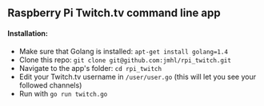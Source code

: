 ## Raspberry Pi Twitch.tv command line app

#### Installation:
+ Make sure that Golang is installed: `apt-get install golang=1.4`
+ Clone this repo: `git clone git@github.com:jmhl/rpi_twitch.git`
+ Navigate to the app's folder: `cd rpi_twitch`
+ Edit your Twitch.tv username in `/user/user.go` (this will let you see your followed channels)
+ Run with `go run twitch.go`
